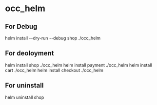 # occ_helm
## For Debug
helm install --dry-run --debug shop ./occ_helm
## For deoloyment
helm install shop ./occ_helm
helm install payment ./occ_helm
helm install cart ./occ_helm
helm install checkout ./occ_helm
## For uninstall
helm uninstall shop 
